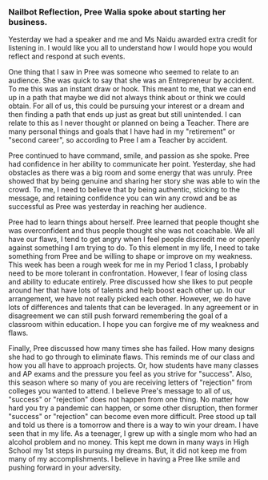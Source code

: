 ### **Nailbot Reflection**, Pree Walia spoke about starting her business.

Yesterday we had a speaker and me and Ms Naidu awarded extra credit for listening in.  I would like you all to understand how I would hope you would reflect and respond at such events.

One thing that I saw in Pree was someone who seemed to relate to an audience.  She was quick to say that she was an Entrepreneur by accident.  To me this was an instant draw or hook.  This meant to me, that we can end up in a path that maybe we did not always think about or think we could obtain.  For all of us, this could be pursuing your interest or a dream and then finding a path that ends up just as great  but still unintended.   I can relate to this as I never thought or planned on being a Teacher.  There are many personal things and goals that I have had in my "retirement" or "second career", so according to Pree I am a Teacher by accident.

Pree continued to have command, smile, and passion as she spoke.   Pree had confidence in her ability to communicate her point.  Yesterday, she had obstacles as there was a big room and some energy that was unruly.   Pree showed that by being genuine and sharing her story she was able to win the crowd.  To me, I need to believe that by being authentic, sticking to the message, and retaining confidence you can win any crowd and be as successful as Pree was yesterday in reaching her audience.

Pree had to learn things about herself.  Pree learned that people thought she was overconfident and thus people thought she was not coachable.  We all have our flaws, I tend to get angry when I feel people discredit me or openly against something I am trying to do.  To this element in my life, I need to take something from Pree and be willing to shape or improve on my weakness.  This week has been a rough week for me in my Period 1 class, I probably need to be more tolerant in confrontation.  However, I fear of losing class and ability to educate entirely.   Pree discussed how she likes to put people around her that have lots of talents and help boost each other up.  In our arrangement, we have not really picked each other.   However, we do have lots of differences and talents that can be leveraged.  In any agreement or in disagreement we can still push forward remembering the goal of a classroom within education.  I hope you can forgive me of my weakness and flaws.

Finally, Pree discussed how many times she has failed.   How many designs she had to go through to eliminate flaws.  This reminds me of our class and how you all have to approach projects.   Or, how students have many classes and AP exams and the pressure you feel as you strive for "success".   Also, this season where so many of you are receiving letters of "rejection" from colleges you wanted to attend.   I believe Pree's message to all of us, "success" or "rejection" does not happen from one thing.  No matter how hard you try a pandemic can happen, or some other disruption, then former "success" or "rejection" can become even more difficult.  Pree stood up tall and  told us there is a tomorrow and there is a way to win your dream.  I have seen that in my life.   As a teenager, I grew up with a single mom who had an alcohol problem and no money.  This kept me down in many ways in High School my 1st steps in pursuing my dreams.   But,  it did not keep me from many of my accomplishments.  I believe in having a Pree like smile and pushing forward in your adversity.
